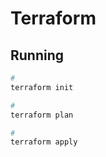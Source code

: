 # Terraform

<!--
https://github.com/hashicorp/learn-boundary-azure-sql-database
-->

## Running

```sh
#
terraform init

#
terraform plan

#
terraform apply
```
